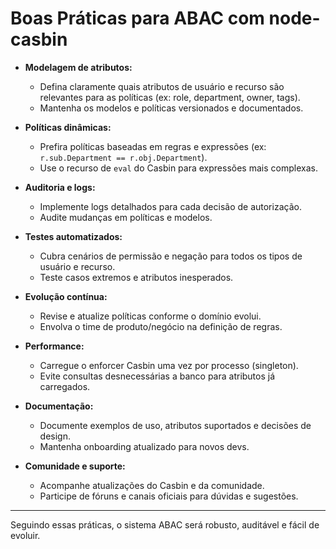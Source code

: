# Boas Práticas para ABAC com node-casbin

- **Modelagem de atributos:**
  - Defina claramente quais atributos de usuário e recurso são relevantes para as políticas (ex: role, department, owner, tags).
  - Mantenha os modelos e políticas versionados e documentados.

- **Políticas dinâmicas:**
  - Prefira políticas baseadas em regras e expressões (ex: `r.sub.Department == r.obj.Department`).
  - Use o recurso de `eval` do Casbin para expressões mais complexas.

- **Auditoria e logs:**
  - Implemente logs detalhados para cada decisão de autorização.
  - Audite mudanças em políticas e modelos.

- **Testes automatizados:**
  - Cubra cenários de permissão e negação para todos os tipos de usuário e recurso.
  - Teste casos extremos e atributos inesperados.

- **Evolução contínua:**
  - Revise e atualize políticas conforme o domínio evolui.
  - Envolva o time de produto/negócio na definição de regras.

- **Performance:**
  - Carregue o enforcer Casbin uma vez por processo (singleton).
  - Evite consultas desnecessárias a banco para atributos já carregados.

- **Documentação:**
  - Documente exemplos de uso, atributos suportados e decisões de design.
  - Mantenha onboarding atualizado para novos devs.

- **Comunidade e suporte:**
  - Acompanhe atualizações do Casbin e da comunidade.
  - Participe de fóruns e canais oficiais para dúvidas e sugestões.

---

Seguindo essas práticas, o sistema ABAC será robusto, auditável e fácil de evoluir.
